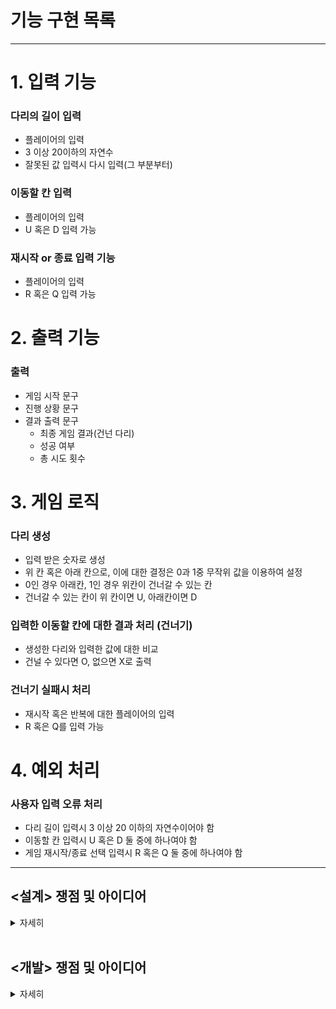 # 기능 구현 목록

---

# 1. 입력 기능

### 다리의 길이 입력
- 플레이어의 입력 
- 3 이상 20이하의 자연수
- 잘못된 값 입력시 다시 입력(그 부분부터)


### 이동할 칸 입력
- 플레이어의 입력
- U 혹은 D 입력 가능

### 재시작 or 종료 입력 기능 
- 플레이어의 입력
- R 혹은 Q 입력 가능

# 2. 출력 기능 

### 출력
- 게임 시작 문구
- 진행 상황 문구
- 결과 출력 문구
    - 최종 게임 결과(건넌 다리)
    - 성공 여부
    - 총 시도 횟수

# 3. 게임 로직

### 다리 생성
- 입력 받은 숫자로 생성
- 위 칸 혹은 아래 칸으로, 이에 대한 결정은 0과 1중 무작위 값을 이용하여 설정
- 0인 경우 아래칸, 1인 경우 위칸이 건너갈 수 있는 칸
- 건너갈 수 있는 칸이 위 칸이면 U, 아래칸이면 D

### 입력한 이동할 칸에 대한 결과 처리 (건너기)
- 생성한 다리와 입력한 값에 대한 비교 
- 건널 수 있다면 O, 없으면 X로 출력 

### 건너기 실패시 처리 
- 재시작 혹은 반복에 대한 플레이어의 입력 
- R 혹은 Q를 입력 가능 


# 4. 예외 처리

### 사용자 입력 오류 처리
- 다리 길이 입력시 3 이상 20 이하의 자연수이어야 함
- 이동할 칸 입력시 U 혹은 D 둘 중에 하나여야 함
- 게임 재시작/종료 선택 입력시 R 혹은 Q 둘 중에 하나여야 함

---

## <설계> 쟁점 및 아이디어

<details>
<summary>자세히</summary>

#### **개발을 시작하기 전 설계 단계에서의 쟁점 및 아이디어에 대한 기록이다**

[ 사전 설계 및 구상 ]

1. 시작하기에 앞서 게임의 전체 플로우를 이해하고자 손으로 알고리즘 흐름을 작성해보았다.

    ![img](./img/게임플로우이해.jpg)

2. 클래스 다이어그램을 만들어 클래스 및 메서드 간의 흐름과 역할을 정리해보았다. 

![img](./img/Class%20Diagram.png)


이 클래스 다이어그램을 작성하면서 집중한 포인트는 객체들 간 메시지를 주고 받으면서 각자 맡은 역할에 대한 임무를 요청/수행하는 관계를 설정한 부분이다. 

또 하나 주목한 점은 객체는 'what he is'라는 점이다([엘레강트 오브젝트](https://www.aladin.co.kr/shop/wproduct.aspx?ItemId=258374007), Yegor 저, 조영호 역). 무엇을 캡슐화할 것인가? 객체는 무엇이며 어떻게 이름을 붙이고 존재성을 부여할 것인가를 고민하였다. 

3. 이와 같은 사전 설계 구상은 실제 프로그래밍을 진행하면서 바뀔 수 있지만 지난 과제 수행중 깨달은 바, 사전 설계의 중요성에 따라 충분한 구상 작업이 필요하다고 느꼈기 때문에 수행하였다.

<br>

[ 쟁점 및 아이디어]

1. 사용자 입력을 받을때 String으로 입력받는다. 하지만 다리의 길이에서 필요한 타입은 int이다. 간단히 return시 형변환을 할 수 있긴 하지만 그럴 경우 input 메서드는 여러가지 일을 하는 꼴이 된다. 이부분 처리를 고민해보아야 한다.

2. 사용자 입력 값에 대한 validation도 마찬가지이다. 이것을 inputView에서 하는 것이 맞을까 아니면 새로운 클래스를 형성해 위임하는 것이 맞을까. 

3. 핵심 로직에서 건너기를 실행할 때 4가지 케이스로 구분되는 것에 주목한다. U를 선택하였을 때 맞는 경우와 틀린 경우가 있다. D를 선택하였을 때 맞는 경우와 틀린 경우가 있다. 

4. 출력시 처음의 것은 [ ? ] 형식이고 두 번째부터는 | ? ] 형식이다. 따라서 위 아래 다리를 나눠서 StringBuilder로 붙여나가는 방식을 고려해본다.

5. 마지막 출력 문구에서 게임 성공 여부가 있다. 이를 플래그로 지정해서 출력시 판단하는 로직을 거쳐 출력할 것인가, 아니면 사용자 입력 선택 알고리즘 과정에서 실패후 부터 시작되는 로직에서 이어나가 바로 처리할 것인가.

6. inputView와 outputView는 나뉘어져 각각 입력과 출력 역할을 담당한다. 그런데 input을 요청하는 과정에서 입력에 대한 요청을 메시지로서 '출력' 한다. 여기서의 출력을 단순하게 System.out.println으로 할 것인지, 아니면 outputView에 역할을 담당하도록 할 것인지 고민한다.
현재 내린 결론은 일단 inputView는 input만 하는 것이 맞으며 출력 메시지를 여기서 보내지 않는다. 요청시에 필요한 print message는 요청하는 측에서 하는 것이 맞다. 그리고 print라는 방법 자체를 outputView에 위임한다. 

7. 이번 프로젝트에서는 상수 사용을 객체의 존재와 역할에 맞게 할당한다. 이전에는 상수를 특정 클래스에 몰아넣고 불러오는 방식을 썼는데 그와 같은 방식에서는 상수라는 객체가 가진 의미가 사실상 없고 이용당하는 것에 불과하다고 결론내렸다. 따라서 실제 역할을 담당하는 객체가 상수 역시 지니도록 한다. 

8. 프로그램의 확장성을 고려해보자. 
- 만약 다리가 추가된다면? 즉, 위 아래에 중간이 추가된다면? 
- 다리는 왼쪽에서 오른쪽으로 이동하는데 만약 돌아오는 과정이 추가된다면? 
- 다리를 건널 때 한 칸이 아니라 두 칸, 세 칸 등 복수의 칸 이동이 가능하다면? 


</details>

<br>


## <개발> 쟁점 및 아이디어

<details>
<summary>자세히</summary>

1. inputView의 역할을 어디까지 할 것인지 고민했다. 우선 inputView의 본 기능은 console의 입력값을 받는 것이므로 interface로부터 해당 기능을 extends하는 것이 맞다고 결론을 내렸다. 이후, emptyness에 대한 검증을 여기서 하는 것이 맞느냐의 문제에 대해 고민했고, 일반론적인 input 자체라면 empty 검증 기능을 이 클래스가 가질 필요가 없겠지만, 이 게임 상에서 해당하는 룰을 이 클래스에 적용할 수 있다고 생각하여 (즉, BridgeGameInputView라고 생각하여) empty 검증을 수행하기로 했다.
2. InputValidator 인터페이스를 구현함에 있어서, 불특정 object 방식을 사용하는 것이 옳다고 생각하여 inputValidator<T>로 작성했고 그 결과 validation시 형변환이 필요해졌다. 이렇게 할경우 String 함수의 isEmpty를 사용하지 못하며, equals 메소드를 사용한 "" 자체에 대한 검증이 들어간다. 이것이 좀 더 원론적인 검증에 가까운 것이라는 결론에 따라 이 방식을 고수했다. 
3. BridgeSize를 int값이 아니라 객체화하여 반환하도록 했다. 마찬가지로 BridgeSize 역시 자체적인 검증을 본 클래스에서 하도록 한다. 

4. print 메소드를 outputView에서 처리할 때 static으로 해야하는 것인지 고민해보자. 

5. movementCommand 역시 객체화하였는데 로직이 단순하기 때문에 validation과 "U" 혹은 "D" 리턴을 getter 없이 바로 할 수 있는 방법이 있을지 고민해본다. 

6. 입력이 잘못되었을 때 처리하는 기능을 Game 객체에서 하지 않고 inputView에 위임하도록 한다. 기존에 try - catch 문에서 재시도 하는 메서드를 따로 생성해서 하는 로직을 썼는데 이 경우 null 이 반환되는 문제가 생긴다. 단순하게 try - catch에서 재귀 호출을 해주는 것으로 해결 가능했다. 

6. BridgeMaker에서 다리를 생성하는데 로직은 랜덤 숫자 생성 => 숫자에 따른 up down 부여 => U, D 스트링으로 변경 => 다시 리스트로 넣기가 기본 로직이었는데 for문과 if문이 너무 반복되었고 무엇보다 0과 1, U와 D가 하드코딩처럼 느껴졌다. 이것은 로또 미션에서 RANK를 처리할 때와 비슷한 것이었기 때문에 이번에는 반드시 다른 방법을 찾아보고 싶었고, Enum 클래스에서 요소들간의 대응되는 것을 통해 특정 요소를 추출하는 방법에 대해 구글링 하여 values를 가져오고 이를 stream 반복문에서 대응되는 값으로 뽑아내는 방법을 찾아 구현했다. 파이썬이라면 아마 dictionary에서 map이나 람다를 사용해서 하는 방법을 고민했을 것 같다고 생각했고 이 경험을 토대로 자바에서 방법을 강구한 것이 효과가 있었다. enum과 stream을 사용해서 좀 더 단순화하였다. 

7. 생성한 브릿지를 건너는 방식에서 retrain을 써서 리스트를 지워 가는 로직을 구현했는데, retry시에 다시 초기화되어 처음의 bridge 부터 다시 불러와야 한다는 문제가 있었다. 해결을 위해 clone하는 방법을 찾느라 상당히 애를 먹었다. 과정에서 bridge를 객체 시킬 수 있었고, 분리된 클래스 상에서 clone을 만드는 방법을 찾을 수 있었다.

8. 게임이 순환성을 갖는 지점에서 do while문을 자주 사용하게 되는데 반복문 자체가 헷갈리고 어려운 부분이 있다 보니 구현 자체가 쉽지 않은 듯 하다. 이 로직을 do while 문을 사용하지 않고 좀 더 직관적이면서 깔끔하게 하는 법에 대한 고민이 필요하다.

9. retry 선택시에 알고리즘의 첫 상단으로 다시 올라가는 로직을 구현함에 있어서 필요한 객체들이 계속해서 생기는데 마찬가지로 깔끔한 처리 방법을 고민해볼 필요가 있다.

10. BridgeGame의 존재성에 대해 어떤 역할만 갖는지 고민해보면 crossing 기능과 crossingDecision 기능은 분화해서 객체화시켜도 좋을 듯 싶다.

v1 release 

___

리팩토링 계획 및 진행 사항 체크

1. [X] OutputView에 출력 역할 위임, 개별 메시지를 메서드별로 담당하도록 한다. <br>
=> 게임을 총괄하는 BridgeGame에서 출력의 역할을 맡아야 하는 것이라는 생각으로 v1에서 구성했다. 이 부분은 여전히 고민이 되는 부분이다. <br>
=> 밑의 세부 사항에서 결론을 정리하였다. <br>


2. [X] BridgeGame의 존재성은 게임의 총괄이다. 그런데 클래스에 필드가 너무 많고 crossing 기능, judging 기능을 구현하고 있고 출력 역할까지 담당하고 있다. bridgeGame 객체에 대한 정의를 명확하고 단순화할 필요가 있다. <br>


3. [X] 변수명 통일이 필요하다. 현재 cross, pass, retry, trial, command, map, description 등 너무 많은 중복 의미의 단어들이 쓰이고 있다. <br>


4. [X] 필드와 static을 사용한 메시지 공유 기능을 정리할 필요가 있다. <br>


5. [ ] 테스트 기능 구현이 필요하다. <br>


6. [x] inputView 객체를 controller에서 생성해서 계속해서 전달하는 방식을 사용하고 있다. 이 방식에 대해 좀 고민해볼 필요가 있다. <br>


7. [x] outputView 역시 interface를 통해 추상 메소드를 구현화하는 방식으로 하도록 한다. 또한 개별 메시지를 메서드별로 담당하는 기능에 대해서는 그렇게 하지 않고 기존의 방법을 유지한다.<br>
   => 밑의 세부 사항에서 결론을 정리하였다. <br>


8. [x] inputValidator를 인터페이스로 구현했고 Integer와 String을 함께 처리하기 위해 rawType(<T>)를 사용했었다. warning 메시지를 검색해본 결과 raw type은 지양해야 한다는 주장에 따라 이를 수정하여 두 개의 validate 메소드를 구현하도록 한다.   <br>



9. [x] 최종 출력 기능에 대한 역할 결정<br>
   => 밑의 세부 사항에서 결론을 정리하였다. <br>


---

위의 2번 사항에 대한 세부 정리 (기능 분화 및 클래스 리팩토링) <br>

domain 패키지에 game 패키지를 생성하여, 전체 게임 로직에서 필요한 객체들을 분화한다. 
   - / BridgeGame : 게임 진행 사항을 체크하며 단계를 진행하도록 하고 결과를 controller에게 리턴한다
   - / CrossingDecision : 다리를 건널지 말지 여부를 판단하며 passable 불리언 값을 리턴한다.
   - / Crossing : CrossingDecision 메시지를 바탕으로 플레이어가 다리를 건너가는 로직을 주관하며, 건너가고 못 건너가고에 따라서 다리와 플레이어의 현재 위치를 수정한다.
   - / Map : Crossing의 메시지를 바탕으로 플레이어의 현재 위치를 조정하여 다리의 상황을 리턴한다. <br>

=> 결과에 대한 result는 BridgeGame 에서 관장하며 result 패키지에 렌더링을 요청한다. 

---

위의 9번 사항에 대한 세부 정리 (최종 출력 기능에 대한 역할 결정) <br>

최종 결과 값으로 "성공/실패" 여부와 "횟수"가 필요하다. 이를 소유하는 객체는 Bridge 게임으로 결정했다. 또한 역할 분리를 위해 최종 출력 결과는 controller에게 위임하는 것이 맞다고 결론내렸다. 여기서 문제는 2가지 변수를 전달해야 하므로 해시맵이나 리스트형으로 묶어서 리턴하는 것이 바람직할 것인지, 아니면 각각을 getter로 리턴하는 것이 나을 것인지에 대한 고민이다. <br>
세번째 방법으로는 이 값을 static으로 바꿔 전역적으로 공유하는 것이다. <br>
여기서의 로직은 : play에 대한 결과값 = Bridgegame이 보유 => ResultDescription에서 렌더링 역할을 맡아 결과를 스트링으로 전환 작업. 이후 이 결과값을 controller에게 전달 => controller는 outputView에 출력을 요청.
첫번째 방법이 가장 정석적인 방법으로 생각은 되는데, 과연 play 메소드가 결과를 리턴하는 것이 맞는가 의문이 든다. play의 하는 일은 말 그대로 play이기 때문에 void로 설정한 것이 나쁘지 않아 보인다. <br>
=> 결론적으로 첫번째 방법으로 했다. Game에서 최종 결과를 보내주는 것까지 역할 범위에 해당한다고 보았다.

---

OutputView 문제 관련해서, 결론적으로 <br>

OutputView를 객체화했다. 인터페이스의 콘솔 print 기능을 구현할 수 있게 했고, 전달 받은 메시지를 고유하게 홀드하면서 호출이 있을 때 프린팅 될 수 있도록 했다. 객체화함으로써 공통 format을 구현하는데 있어서 자유도가 올라갔고, 덕분에 출력 형식을 맞추는 데 있어서 new line을 공통인자로서 조절할 수 있도록 했다. Boolean Paragraphing 인자와 ENTER는 시스템 내에서 반복적으로 사용되는 값으로서 별도의 클래스를 만들어 DTO처럼 활용하는 것을 고려했으나, 인자로 전달할 때 IDE에서 보조로서 인자 이름을 알려주고 있는 기능이 있으므로 단순히 boolean 값을 전달하는 것으로 결정했다. 만약 이와 같은 format 상수들이 더욱 늘어난다면 별도의 클래스를 만들어(e.g. MessageFormat) 사용하는 것도 적절할 것이라 생각한다. <br>

추가 쟁점은 남아 있는 것 같다. 이를테면, <br>
객체화 한다고하더라도 그 존재 자체가 기능 역할이라면, 결국 의존성은 여전한 것이 아닌가, <br> 
객체 지향의 원칙으로서 "추상화된 것에 의존하게 만들고 구상 클래스에 의존하지 않는다"는 관점에서 기능 역할을 하는 객체와의 의존성을 어떻게 더 분리할 수 있을 것인가, <br>
부분으로, 추후 과제로서 남겨두도록 한다. 

---

Q. 인터페이스 override method는 왜 항상 public이어야 하는가?
public으로 사용하지 않는다는 건 바깥에서 호출하지 못한다는 것을 의미한다. 그런데 인터페이스가 존재하기 때문에 interface refence를 통해서 호출이 되는 상황이 발생한다. 이것은 앞뒤가 맞지 않는 상황이므로 non public은 허용되지 않는다.
[refenced by here](https://stackoverflow.com/questions/50720365/why-the-overridden-method-should-be-public-in-this-program) 

---


위의 6번 사항에 대한 쟁점 정리 (inputView 객체를 계속해서 전달하는 방식의 문제) <br>

프로그램이 돌아가는 많은 플로우에서 input이 사용된다. game 패키지의 대다수 method에서 input이 전달되고 있다. 만약 inputView의 메서드를 static으로 바꾸면 굳이 inputView 객체를 전달하지 않고도 필요한 메서드에서 바로 사용해서 쓸 수 있다. 그게 아니면 클래스 자체에서 Inputview 객체를 생성하고 자체적으로 전역화시키는 것이다. <br>
하지만 객체지향에서 static 사용은 지양되며 이는 필연적으로 명령형 프로그램을 만들기 때문이다. 지금과 같은 상황에서 분명 inputView의 메서드를 static으로 바꿔버린다면 보다 프로그램 가독성이 좋아질 수 있을 것이다. OutputView도 static으로 선언되어 있기 때문에 사용의 자유도가 높은 것이다. <br>
딱 이거다 싶은 느낌이 들지 않아 석연치 않음이 계속된다. <br>

=> Input 기능을 객체화하여 각각의 역할을 담당하도록 했다. Inputview는 ConsoleInput과 Inputvalidator를 구현하며 string으로 입력을 받고 이에 대한 empty값을 검증하는 기능을 수행한다. 한편 InputCommandReader는 commandReader를 구현하므로 유저의 입력값에 대한 Command 해석이 추가된다. 따라서 입력받은 input String 값을 command로 객체화하는 기능을 수행한다. 이때 enum으로 각 command에 대한 각각의 기능을 보유하며, 시스템에서 호출시 해당 기능을 수행하며 객체를 리턴한다. <br>
이와 같은 객체화 및 클래스 분화로 기존에 사용하던 static 메서드들을 전부 해제할 수 있고, 생성한 inputView를 전달할 필요 없이 필요한 객체에서 필요한 순간에 적절하게 호출될 수 있다.<br>
기존에 Inputview는 순수하게 input을 받는 기능과 객체별(BridgeSize, Movement, GameProceed) 입력 및 객체전환 기능을 모두 담당했다. <br>
현재의 리팩토링으로서 단순히 기능만 수행하던 InputView를 객체화하여 존재성을 부여한다. 그럼으로써 1) 객체 기능의 응집력 강화 2) 메시지 전달의 상호성 증가 3) 절친에게만 이야기하는 결합도 조정 4) 확장에는 열려 있으면서 변경에는 닫힌 구조 형성 <br>
과 같은 효과를 보게 되었다. 

---

추가 쟁점 사항 : 추가 리팩토링 고려 사항 
- map 클래스도 객체화하는 것이 바람직할까에 대한 고민 => 현재와 같이 static List를 보유하는 것만으로 dto로서의 역할로 인정할 수 있을까에 대한 고민 
- getter를 사용하는 문제 => 현재 객체의 정보를 전달하는 메서드에 "get"이름을 쓰고 있는 것과 쓰지 않는 것이 혼용되고 있다. 통일하는 것이 바람직할지, getter를 아예 쓰지 않고 명명하는 것은 어떨지에 대한 고민

---

v2 release 

---

리팩토링 계획 및 진행 사항 체크 

1. [ ] 테스트 기능 구현이 필요하다. <br>

2. [x] map description 기능 및 클래스 리팩토링 <br>

3. [x] get을 사용한 명명법과 이에 대한 고찰 <br>

4. [x] crossing 로직 수정

5. [ ] 추가 요구사항인 '`BridgeGame` 클래스에서 `InputView`, `OutputView`를 사용하지 않는다' 준수를 위한 리팩토링 

---

<map description 기능 및 클래스 리팩토링 관련 쟁점> 

map은 list로 존재하나 string으로 출력해야 하는 데서 복잡성이 생긴다. 사용자의 선택에 따라 O, X 또는 공백을 출력해야 하는데서 맵핑의 필요성이 생긴다. 개념적으로 Game에서 List로 존재하는 맵은 추상화된 구조물이라고 간주했고, 출력되는 모양(String)을 Ui에 표현되는 description으로 간주했다. 이렇게 두 개념을 구분하였고 맵의 구조물들을 이루는 요소로서 윗면과 아랫면에 대한 정보, Command에 따라 O, X, 공백의 정보를 구성할 수 있다. 따라서 이들을 Map이라는 패키지로 묶었다. 출력되는 기능은 Rendering으로 표현하며 map 패키지와는 별도의 기능이라 판단, game 패키지로 편입했다. 이와 같은 카테고리의 구분은  추상적인 맵을 구조화하는 작업(리스트로서의 map 형성)과 개념으로서 존재하는 map을 실제 description으로 rendering하는 작업(String으로서의 map 형성)을 구분하는 설계로부터 파생된다고 할 수 있다. <br>

여기서 한가지 쟁점이 있는데 map 리스트를 private로 제한할 경우 사용자 선택에 따른 맵핑 기준을 보유하는 sideDescription 클래스(enum)에서 접근하지 못한다는 것이다. 접근 자체에 대한 이슈는 사실 같은 패키지로서 protected로 변경하는 것으로 무마할 수 있지만, 그보다는 enum 클래스가 선택에 맵핑되는 map의 sideDescription을 홀드할 때, 실제로 홀드할 것이냐 아니면 flag 형식으로 명목상으로 홀드할 것이냐의 문제가 생긴다. 현재의 설계는 실제로 홀드하기 때문에 본 Map 클래스에서 construction 작업시 enum에서 전달하는 list가 곧 본인이 소유하는 클래스라는 약간의 어색한 상황이 발생하고, 그렇더라도 받은 list를 그대로 사용하여 작업할 수 있다는 점에서 수월하다. 만약 명목상으로 보유한다면 flag 형식으로써 리스트의 이름을 받아야 할 것이고, 해당 이름을 판별하여 보유하는 실제 list에 맵핑하는 추가 작업이 요구된다는 단점이 있는 한편, 플로우 상으로 좀 더 정직해지는 장점은 있는 듯 싶다. <br>

두 클래스 간의 상호 호환성을 고려할 때, 현재와 같은 실제list를 enum에서 보유하며 전달하는 방식이 괜찮다는 판단하에 이를 유지하고 있다. <br>

---

< crossing 로직 수정> 

기존 crossing 로직에서의 문제점은 do while문을 통한 반복으로서, 반복문 안에서 얻은 객체의 정보를 기반으로 continuation을 결정해야 하기 때문에 이 정보를 다시 get하기 위해서는 해당 클래스의 getter를 static 메서드로 열어 별도의 호출이 가능하도록 했어야 한다는 점이었다. isContinue를 통해서 판단을 했는데 처음 구현시 논리적인 흐름상 depiction이 완료되고 그 정보에 따라 가부를 결정했다. 그런데 사실 이에 대한 판단은 그 이전 decision 클래스에서 맡은 역할이고 이는 반복문 내에서 객체로서 받아오는 메시지다. 문제는 이와 같은 메시지가 while문의 조건으로서 사용되지 않는다는 점이고, 여기서 static이 남용되는 문제가 발생했다. 이를 해결하고자 do-while문의 반복이 아닌 재호출을 통한 로직으로 바꿨다. <br>

즉, 1회의 crossing 이후 발생하는 반복에 대해 keepCrossing이라는 새로운 논리를 구상했고 이럼으로써 이전에 static을 통해 무분별하게 클래스의 메시지를 꺼내오던 방식을 리팩토링할 수 있었다. <br>

cf. <br>

비슷한 구조로 작동하는 do-while 문이 BridgeGame 클래스에서 trial을 실행할 때도 사용된다. 하지만 여기서는 do while문을 그대로 사용하도록 했는데 그 이유는 trial을 실행시키는 do while문의 주체는 play 메서드이며, 권한 관계에 있어서 trial을 주도하는 메서드의 역할이 play로서 적절하다고 보았기 때문이다. <br>

---

< get을 사용한 명명법과 이에 대한 고찰> <br>

`get`이라는 단어를 쓰는 `getter`로 객체는 본인의 인스턴스를 바깥으로 전달할 수 있다. `getter`는 어떻게 보면 컨벤션 혹은 컨센서스로 자리잡은 표현이다. 하지만 이 표현법이 어색한 건 분명한 듯 싶다. [<엘레강트 오브젝트>](https://www.aladin.co.kr/shop/wproduct.aspx?ItemId=258374007&start=slayer)의 저자는 이점을 지적하며, `Cash`라는 클래스에서 `getDollars()` 라는 이름의 명명법은 옳지 않은데 그 이유로 다음과 같이 이야기했다. <br>

`"getDollars()는 "데이터 중에 dollars를 찾은 후 반환하세요"라고 이야기하는 것이고, dollars()는 "얼마나 많은 달러가 필요한가요?"라고 묻는 것입니다. dollars()는 객체를 데이터의 장소로 취급하지 않고, 객체를 존중합니다."` <br>

자바 프로그래밍에서 명명법이 중요하다는 사실을 프리코스 과제를 하는 내내 실감을 했다. 이름을 제대로 붙인다면 복잡한 문제도 단순해지고 명료해지면서 풀리지 않던 리팩토링이 풀리는 경험도 있다. 때문에 `getter`에서 `get` 단어를 당연하게 사용하는 컨벤션에 대해서도 고민하게 되었다. <br>

명명을 잘 해야 하는 이유는 첫 번째, 스스로 설계를 하고 코딩을 하는 과정에서 추상적이고 개념적인 구조를 명료하게 인지함으로써 객체가 한 가지 역할만 충실하게 할 수 있도록 하여 클린 코드 작성에 가까워지기 때문, 두 번째 스스로나 다른 프로그래머들이 추후 코드를 보아도 쉽게 읽히고 금방 해석될 수 있게 도와줌으로써 유지보수성 측면에서 효율성을 높이는데 중요하기 때문이라고 생각한다. 그런 의미를 고려한다면, 컨벤션으로 쓰이는 `getter`라는 용어에 대해서도 다수가 쓰고 있기 때문에 그대로 쓰는 것이 분명히 필요한 부분도 있을 것이다. <br>

하지만 단순히 그 쓰임이 애매하거나 객체 지향의 근본 원리에 취합하지 않는다면 재고해볼 여지가 있을 것이라는 생각이 든다. 만약 `get`을 굳이 쓰지 않아도 가독성에 해롭지 않을 뿐 아니라 오히려 득이 되는 경우라면 어떨까. 이를테면 모든 메서드가 `private`으로 제한되고 있는 객체의 코드의 위치상으로 제일 밑 부분에 `public`으로 위치하면서 명백하게 그 객체를 반환하고 있는 메서드라면 거기에도 꼳 `get`을 붙여야 할 것인가, 그렇다면 그 대안은 반환하는 객체 그 자체면 될 것인가, 하는 문제들에 대해서 고민해보았다. <br>

현재의 과제에서는 모든 `getter`의 이름을 `get-`으로 통일하기보다 의미에 중점을 두고자 했고 따라서 반환하는 객체와 다른 이름으로 명명한 경우도 있다. 예를 들어 `Movement`를 `command`로서 리턴하는 부분에서는 `command`의 타입에 보다 중점을 두어 그 의미상의 단어인 `side`로 `getter`를 명명했다. 또 다른 `GameProceedCommand`와 `BridgeSizeCommand`에서는 `get`을 붙인 명명법보다 `command`의 본체인 `gameProceed`와 `bridgeSize`로 명명하는 것이 의미상으로나 가동성으로나 탁월하다고 생각하여 `get`을 제외한 `getter`메서드로 작명했다. 한편, `get-x` 라고 하는 것이나 그냥 `x`라고 하는 것이나 둘다 애매한 경우에는 `get-` 방식을 사용했다. <br>

이 쟁점은 고민이 계속 필요한 과제라는 생각이 들고 앞으로 프로그래밍 경험치와 실력이 쌓이면 더 좋은 관점으로 설득력 있는 주장을 할 수 있게 되리라 생각하여 추후 과제로 남겨두도록 한다. <br>


--- 

<추가 요구사항인 '`BridgeGame` 클래스에서 `InputView`, `OutputView`를 사용하지 않는다' 준수를 위한 리팩토링> <br>

처음 설계시 `Inputview`와 `Outputview`, 즉 사용자 상호작용을 하위 기능 클래스가 아닌 상위의 주도 클래스에서 주관해야 한다고 생각했다. 즉, 게임을 주관하는 `BridgeGame`에서 '요청'의 역할까지 담당하며 하위 클래스는 그 역할 자체, 즉 '입력 청취' '만' 수행하는 것이 맞다고 생각한 것이다. <br>

제출 전 검토하면서 위와 같은 추가 요구 사항을 놓치고 있음을 깨달았고 이에 대해 생각해보게 되었다. <br>

결국 요구사항의 포인트는 사용자 상호작용의 기능 전체를 하위 클래스로 위임하라는 것이 아닐까 싶다. 현재 프로그램은 3가지 타입의 사용자 상호작용을 수행한다. 

- 다리의 길이를 입력 받기
- 이동할 칸을 입력 받기
- 다시 시도 여부를 입력 받기 

이 3가지 입력에 대해서 본 설계에서는 `command`라는 단어를 붙여 보다 구체적인 명명을 하였는데, 앞의 설명처럼 요청에 대한 부분은 본 클래스에서 담당하도록 했다. <br>

`BridgeGame`에 존재하던 요청 출력 역할의 `OutputView` 구문을 각 기능 클래스로 옮겼다. 이럼으로써 각 클래스는 요청 + 입력 청취의 기능을 함께 수행하게 된다. 결국 입력을 받는 역할의 범위를 '내가 스스로 묻고 답까지 얻는다'로 보는 개념일 것이며, 이것이 더 깔끔하고 맞는 관점일 수 있겠다 싶다. <br>

즉, 이전에는 `BridgeGame : movementCommand 클래스야, 내가 물어봐줄게 너는 받아서 나한테 알려만 줘` 였다면, 리팩토링한 방식은 `BridgeGame : movementCommand 클래스야. 알아서 받아와 그게 네 역할이야`와 같은 관계 설정이라고 할 수 있겠다. 




</details>

<br>


